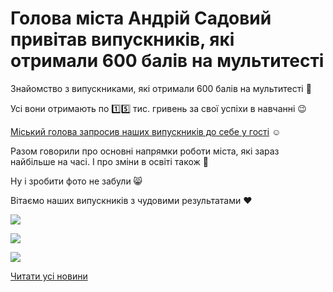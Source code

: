 # Голова міста Андрій Садовий привітав випускників, які отримали 600 балів на мультитесті

Знайомство з випускниками, які отримали 600 балів на мультитесті 🤗

Усі вони отримають по 1️⃣5️⃣ тис. гривень за свої успіхи в навчанні 😉

[Міський голова запросив наших випускників до себе у гості](https://m.facebook.com/story.php?story_fbid=pfbid02Y2tr8nNuutU6wZUQZD9xqUTYpTxugNgTVqZfB4HQaiozt1h5SMAFrphSU6LmCt1Gl&amp;id=100064501760334&amp;m_entstream_source=timeline) ☺️

Разом говорили про основні напрямки роботи міста, які зараз найбільше на часі. І про зміни в освіті також 🧐

Ну і зробити фото не забули 😸

Вітаємо наших випускників з чудовими результатами ❤️


![](/images/blog/голова-міста-андрій-садовий-привітав-випускників-які/1u5a0162.jpg)



![](/images/blog/голова-міста-андрій-садовий-привітав-випускників-які/1u5a0088.jpg)



![](/images/blog/голова-міста-андрій-садовий-привітав-випускників-які/1u5a9999.jpg)


[Читати усі новини](/news)

